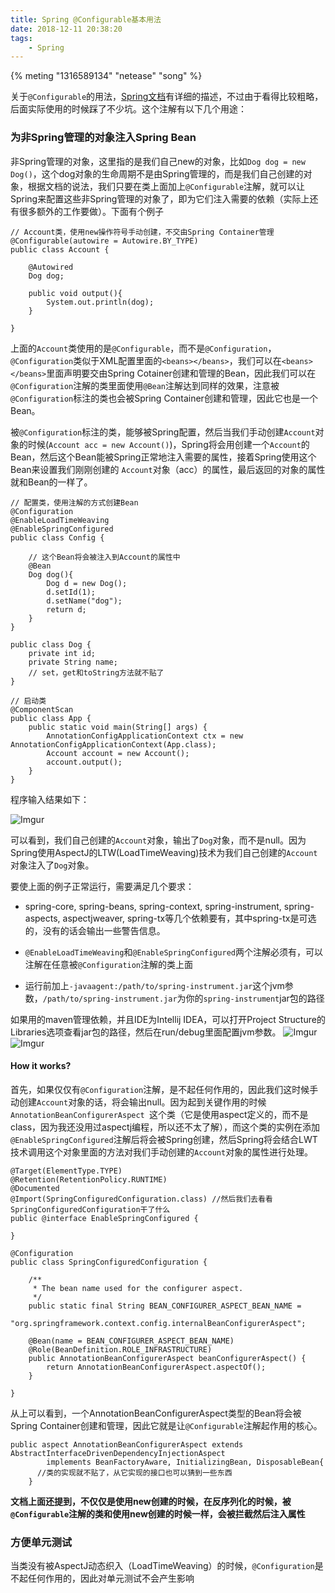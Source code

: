 ```yaml
---
title: Spring @Configurable基本用法
date: 2018-12-11 20:38:20
tags:
    - Spring
---
```


{% meting "1316589134" "netease" "song" %}

关于`@Configurable`的用法，[Spring文档](https://docs.spring.io/spring/docs/5.1.3.RELEASE/spring-framework-reference/core.html#aop-atconfigurable)有详细的描述，不过由于看得比较粗略，后面实际使用的时候踩了不少坑。这个注解有以下几个用途：

### 为非Spring管理的对象注入Spring Bean

非Spring管理的对象，这里指的是我们自己new的对象，比如`Dog dog = new Dog()`，这个dog对象的生命周期不是由Spring管理的，而是我们自己创建的对象，根据文档的说法，我们只要在类上面加上`@Configurable`注解，就可以让Spring来配置这些非Spring管理的对象了，即为它们注入需要的依赖（实际上还有很多额外的工作要做）。下面有个例子

```
// Account类，使用new操作符号手动创建，不交由Spring Container管理
@Configurable(autowire = Autowire.BY_TYPE)
public class Account {

    @Autowired
    Dog dog;

    public void output(){
        System.out.println(dog);
    }

}
```

上面的`Account`类使用的是`@Configurable`，而不是`@Configuration`，`@Configuration`类似于XML配置里面的`<beans></beans>`，我们可以在`<beans></beans>`里面声明要交由Spring Cotainer创建和管理的Bean，因此我们可以在`@Configuration`注解的类里面使用`@Bean`注解达到同样的效果，注意被`@Configuration`标注的类也会被Spring Container创建和管理，因此它也是一个Bean。

被`@Configuration`标注的类，能够被Spring配置，然后当我们手动创建`Account`对象的时候(`Account acc = new Account()`)，Spring将会用创建一个`Account`的Bean，然后这个Bean能被Spring正常地注入需要的属性，接着Spring使用这个Bean来设置我们刚刚创建的
`Account`对象（acc）的属性，最后返回的对象的属性就和Bean的一样了。

```
// 配置类，使用注解的方式创建Bean
@Configuration
@EnableLoadTimeWeaving
@EnableSpringConfigured
public class Config {

    // 这个Bean将会被注入到Account的属性中
    @Bean
    Dog dog(){
        Dog d = new Dog();
        d.setId(1);
        d.setName("dog");
        return d;
    }
}
```

```
public class Dog {
    private int id;
    private String name;
    // set，get和toString方法就不贴了
}
```

```
// 启动类
@ComponentScan
public class App {
    public static void main(String[] args) {
        AnnotationConfigApplicationContext ctx = new AnnotationConfigApplicationContext(App.class);
        Account account = new Account();
        account.output();
    }
}
```

程序输入结果如下：

![Imgur](https://i.imgur.com/AmyJI2t.png)

可以看到，我们自己创建的`Account`对象，输出了`Dog`对象，而不是null。因为Spring使用AspectJ的LTW(LoadTimeWeaving)技术为我们自己创建的`Account`对象注入了`Dog`对象。

要使上面的例子正常运行，需要满足几个要求：

* spring-core, spring-beans, spring-context, spring-instrument, spring-aspects, aspectjweaver, spring-tx等几个依赖要有，其中spring-tx是可选的，没有的话会输出一些警告信息。

* `@EnableLoadTimeWeaving`和`@EnableSpringConfigured`两个注解必须有，可以注解在任意被`@Configuration`注解的类上面

* 运行前加上`-javaagent:/path/to/spring-instrument.jar`这个jvm参数，`/path/to/spring-instrument.jar`为你的`spring-instrument`jar包的路径

如果用的maven管理依赖，并且IDE为Intellij IDEA，可以打开Project Structure的Libraries选项查看jar包的路径，然后在run/debug里面配置jvm参数。
![Imgur](https://i.imgur.com/OaOBYam.png)
![Imgur](https://i.imgur.com/rotXT5P.png)



#### How it works?

首先，如果仅仅有`@Configuration`注解，是不起任何作用的，因此我们这时候手动创建`Account`对象的话，将会输出null。因为起到关键作用的时候`AnnotationBeanConfigurerAspect `这个类（它是使用aspect定义的，而不是class，因为我还没用过aspectj编程，所以还不太了解），而这个类的实例在添加`@EnableSpringConfigured`注解后将会被Spring创建，然后Spring将会结合LWT技术调用这个对象里面的方法对我们手动创建的`Account`对象的属性进行处理。


```
@Target(ElementType.TYPE)
@Retention(RetentionPolicy.RUNTIME)
@Documented
@Import(SpringConfiguredConfiguration.class) //然后我们去看看SpringConfiguredConfiguration干了什么
public @interface EnableSpringConfigured {

}
```

```
@Configuration
public class SpringConfiguredConfiguration {

	/**
	 * The bean name used for the configurer aspect.
	 */
	public static final String BEAN_CONFIGURER_ASPECT_BEAN_NAME =
			"org.springframework.context.config.internalBeanConfigurerAspect";

	@Bean(name = BEAN_CONFIGURER_ASPECT_BEAN_NAME)
	@Role(BeanDefinition.ROLE_INFRASTRUCTURE)
	public AnnotationBeanConfigurerAspect beanConfigurerAspect() {
		return AnnotationBeanConfigurerAspect.aspectOf();
	}

}
```

从上可以看到，一个AnnotationBeanConfigurerAspect类型的Bean将会被Spring Container创建和管理，因此它就是让`@Configurable`注解起作用的核心。


```
public aspect AnnotationBeanConfigurerAspect extends AbstractInterfaceDrivenDependencyInjectionAspect
		implements BeanFactoryAware, InitializingBean, DisposableBean{
      //类的实现就不贴了，从它实现的接口也可以猜到一些东西
    }
```

__文档上面还提到，不仅仅是使用new创建的时候，在反序列化的时候，被`@Configurable`注解的类和使用new创建的时候一样，会被拦截然后注入属性__


### 方便单元测试

当类没有被AspectJ动态织入（LoadTimeWeaving）的时候，`@Configuration`是不起任何作用的，因此对单元测试不会产生影响
